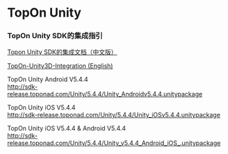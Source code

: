 # TopOn Unity

<h3>TopOn Unity SDK的集成指引</h3>

[Topon Unity SDK的集成文档（中文版）](doc/TopOn-Unity3D集成指南.md)<br>

[TopOn-Unity3D-Integration (English)](doc/TopOn-Unity3D-Integration.md)<br>

TopOn Unity Android V5.4.4<br>
http://sdk-release.toponad.com/Unity/5.4.4/Unity_Androidv5.4.4.unitypackage

TopOn Unity iOS V5.4.4 <br>
http://sdk-release.toponad.com/Unity/5.4.4/Unity_iOSv5.4.4.unitypackage

TopOn Unity iOS V5.4.4 & Android V5.4.4 <br>
http://sdk-release.toponad.com/Unity/5.4.4/Unity_v5.4.4_Android_iOS_.unitypackage

